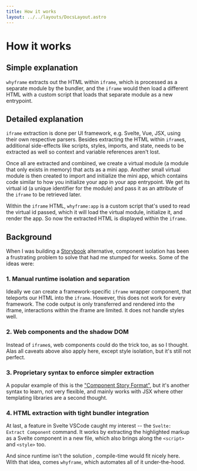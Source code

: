```yaml
---
title: How it works
layout: ../../layouts/DocsLayout.astro
---
```


# How it works

## Simple explanation

`whyframe` extracts out the HTML within `iframe`, which is processed as a separate module by the bundler, and the `iframe` would then load a different HTML with a custom script that loads that separate module as a new entrypoint.

## Detailed explanation

`iframe` extraction is done per UI framework, e.g. Svelte, Vue, JSX, using their own respective parsers. Besides extracting the HTML within `iframe`s, additional side-effects like scripts, styles, imports, and state, needs to be extracted as well so context and variable references aren't lost.

Once all are extracted and combined, we create a virtual module (a module that only exists in memory) that acts as a mini app. Another small virtual module is then created to import and initialize the mini app, which contains code similar to how you initialize your app in your app entrypoint. We get its virtual id (a unique identifier for the module) and pass it as an attribute of the `iframe` to be retrieved later.

Within the `iframe` HTML, `whyframe:app` is a custom script that's used to read the virtual id passed, which it will load the virtual module, initialize it, and render the app. So now the extracted HTML is displayed within the `iframe`.

## Background

When I was building a [Storybook](https://storybook.js.org) alternative, component isolation has been a frustrating problem to solve that had me stumped for weeks. Some of the ideas were:

### 1. Manual runtime isolation and separation

Ideally we can create a framework-specific `iframe` wrapper component, that teleports our HTML into the `iframe`. However, this does not work for every framework. The code output is only transferred and rendered into the iframe, interactions within the iframe are limited. It does not handle styles well.

### 2. Web components and the shadow DOM

Instead of `iframe`s, web components could do the trick too, as so I thought. Alas all caveats above also apply here, except style isolation, but it's still not perfect.

### 3. Proprietary syntax to enforce simpler extraction

A popular example of this is the ["Component Story Format"](https://github.com/ComponentDriven/csf), but it's another syntax to learn, not very flexible, and mainly works with JSX where other templating libraries are a second thought.

### 4. HTML extraction with tight bundler integration

At last, a feature in Svelte VSCode caught my interest -- the `Svelte: Extract Component` command. It works by extracting the highlighted markup as a Svelte component in a new file, which also brings along the `<script>` and `<style>` too.

And since runtime isn't the solution , compile-time would fit nicely here. With that idea, comes `whyframe`, which automates all of it under-the-hood.
